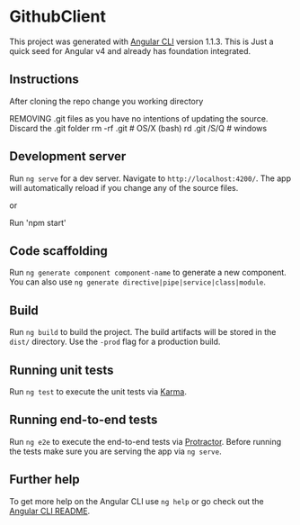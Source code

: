 # GithubClient

This project was generated with [Angular CLI](https://github.com/angular/angular-cli) version 1.1.3.
This is Just a quick seed for Angular v4 and already has foundation integrated.

## Instructions
After cloning the repo change you working directory 

REMOVING .git files as you have no intentions of updating the source. Discard the .git folder
rm -rf .git  # OS/X (bash)
rd .git /S/Q # windows


## Development server

Run `ng serve` for a dev server. Navigate to `http://localhost:4200/`. The app will automatically reload if you change any of the source files.

or 

Run 'npm start'

## Code scaffolding

Run `ng generate component component-name` to generate a new component. You can also use `ng generate directive|pipe|service|class|module`.

## Build

Run `ng build` to build the project. The build artifacts will be stored in the `dist/` directory. Use the `-prod` flag for a production build.

## Running unit tests

Run `ng test` to execute the unit tests via [Karma](https://karma-runner.github.io).

## Running end-to-end tests

Run `ng e2e` to execute the end-to-end tests via [Protractor](http://www.protractortest.org/).
Before running the tests make sure you are serving the app via `ng serve`.

## Further help

To get more help on the Angular CLI use `ng help` or go check out the [Angular CLI README](https://github.com/angular/angular-cli/blob/master/README.md).
